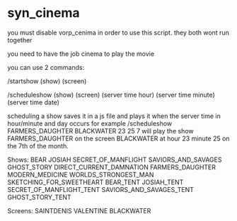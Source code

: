 # syn_cinema
you must disable vorp_cenima in order to use this script. they both wont run together

you need to have the job cinema to play the movie

you can use 2 commands: 

/startshow (show) (screen)

/scheduleshow (show) (screen) (server time hour) (server time minute) (server time date)

scheduling a show saves it in a js file and plays it when the server time in hour/minute and day occurs 
for example /scheduleshow  FARMERS_DAUGHTER BLACKWATER 23 25 7
will play the show FARMERS_DAUGHTER on the screen BLACKWATER at hour 23 minute 25 on the 7th of the month. 


Shows: 
BEAR
JOSIAH
SECRET_OF_MANFLIGHT
SAVIORS_AND_SAVAGES
GHOST_STORY
DIRECT_CURRENT_DAMNATION
FARMERS_DAUGHTER
MODERN_MEDICINE
WORLDS_STRONGEST_MAN
SKETCHING_FOR_SWEETHEART
BEAR_TENT
JOSIAH_TENT
SECRET_OF_MANFLIGHT_TENT
SAVIORS_AND_SAVAGES_TENT
GHOST_STORY_TENT

Screens: 
SAINTDENIS
VALENTINE
BLACKWATER

